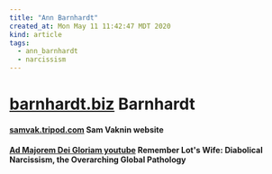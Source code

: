 ```yaml
---
title: "Ann Barnhardt"
created_at: Mon May 11 11:42:47 MDT 2020
kind: article
tags:
  - ann_barnhardt
  - narcissism
---
```


<h1>
  <a href="https://www.barnhardt.biz/" target="_blank">barnhardt.biz</a>
  Barnhardt
</h1>

<h4>
  <a href="http://samvak.tripod.com/" target="_blank">samvak.tripod.com</a>
  Sam Vaknin website
</h4>

<h4>
  <a href="https://www.youtube.com/watch?v=Ux4duSamw68" target="_blank">Ad Majorem Dei Gloriam youtube</a>
  Remember Lot's Wife: Diabolical Narcissism, the Overarching Global Pathology
</h4>

<!--
html boilerplate fragments
<a href="" target="_blank"></a>
<a name=""></a>
<img src="" width="400px">
<ul>
  <li></li>
  <li><a href="" target="_blank"></a></li>
</ul>
<pre>
</pre>
<p style="margin-bottom: 2em;"></p>
<hr style="border: 0; height: 3px; background: #333; background-image: linear-gradient(to right, #ccc, #333, #ccc);">
<pre><code>
</code></pre>
<math xmlns='http://www.w3.org/1998/Math/MathML' display='block'>
</math>
:-->
